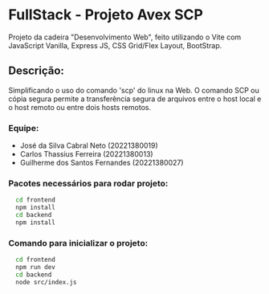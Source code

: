 # FullStack - Projeto Avex SCP
Projeto da cadeira "Desenvolvimento Web", feito utilizando o Vite com JavaScript Vanilla, Express JS, CSS Grid/Flex Layout, BootStrap.

## Descrição:
Simplificando o uso do comando 'scp' do linux na Web.
O comando SCP ou cópia segura permite a transferência segura
de arquivos entre o host local e o host remoto  ou entre dois hosts remotos.

### Equipe:

* José da Silva Cabral Neto (20221380019)
* Carlos Thassius Ferreira (20221380013)
* Guilherme dos Santos Fernandes (20221380027)

### Pacotes necessários para rodar projeto:

```bash
  cd frontend
  npm install
  cd backend
  npm install
```

### Comando para inicializar o projeto:

```bash
  cd frontend
  npm run dev
  cd backend
  node src/index.js
```
